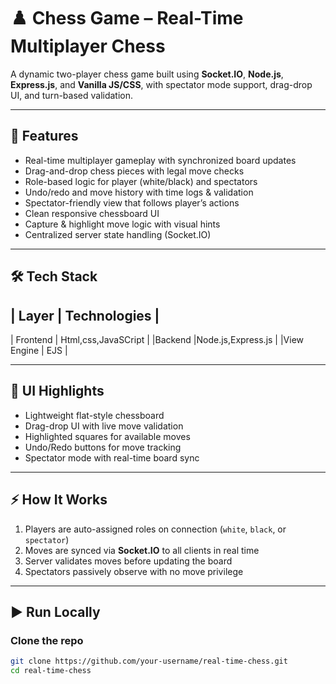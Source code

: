 # ♟️ Chess Game – Real-Time Multiplayer Chess

A dynamic two-player chess game built using **Socket.IO**, **Node.js**, **Express.js**, and **Vanilla JS/CSS**, with spectator mode support, drag-drop UI, and turn-based validation.  

---

## 🚀 Features

- Real-time multiplayer gameplay with synchronized board updates  
- Drag-and-drop chess pieces with legal move checks  
- Role-based logic for player (white/black) and spectators  
- Undo/redo and move history with time logs & validation  
- Spectator-friendly view that follows player’s actions  
- Clean responsive chessboard UI  
- Capture & highlight move logic with visual hints  
- Centralized server state handling (Socket.IO)  

---

## 🛠️ Tech Stack

| Layer      | Technologies        |
------------------------------------
| Frontend   | Html,css,JavaSCript |
|Backend     |Node.js,Express.js   |
|View Engine | EJS                 |

---

## 🎨 UI Highlights

- Lightweight flat-style chessboard  
- Drag-drop UI with live move validation  
- Highlighted squares for available moves  
- Undo/Redo buttons for move tracking  
- Spectator mode with real-time board sync  

---

## ⚡ How It Works

1. Players are auto-assigned roles on connection (`white`, `black`, or `spectator`)  
2. Moves are synced via **Socket.IO** to all clients in real time  
3. Server validates moves before updating the board  
4. Spectators passively observe with no move privilege  

---

## ▶️ Run Locally

### Clone the repo
```bash
git clone https://github.com/your-username/real-time-chess.git
cd real-time-chess
